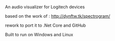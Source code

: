 An audio visualizer for Logitech devices

based on the work of : http://dynftw.tk/spectrogram/

rework to port it to .Net Core and GitHub

Built to run on Windows and Linux

